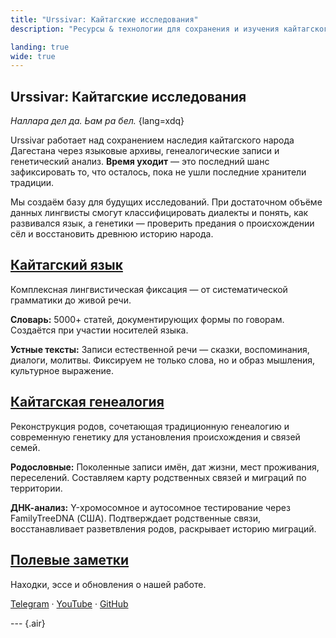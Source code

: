 ```yaml
---
title: "Urssivar: Кайтагские исследования"
description: "Ресурсы & технологии для сохранения и изучения кайтагского языка, культуры, истории, и народа."

landing: true
wide: true
---
```


<script setup lang="ts">
import Stamp from "@/components/Stamp.vue";
import VillageMap from "@/components/VillageMap.vue";
import PostCard from "@/components/PostCard.vue";
import { data as notes } from './notes/notes.data';
</script>

<article>

# Urssivar: Кайтагские исследования

_Наллара дел да. Ьам ра бел._ {lang=xdq}

Urssivar работает над сохранением наследия кайтагского народа Дагестана через языковые архивы, генеалогические записи и генетический анализ. **Время уходит** — это последний шанс зафиксировать то, что осталось, пока не ушли последние хранители традиции.

</article>

<VillageMap />

<article>

Мы создаём базу для будущих исследований. При достаточном объёме данных лингвисты смогут классифицировать диалекты и понять, как развивался язык, а генетики — проверить предания о происхождении сёл и восстановить древнюю историю народа.

## [Кайтагский язык](./language/)

Комплексная лингвистическая фиксация — от систематической грамматики до живой речи.

**Словарь:** 5000+ статей, документирующих формы по говорам. Создаётся при участии носителей языка.

**Устные тексты:** Записи естественной речи — сказки, воспоминания, диалоги, молитвы. Фиксируем не только слова, но и образ мышления, культурное выражение.

## [Кайтагская генеалогия](./genealogy/)

Реконструкция родов, сочетающая традиционную генеалогию и современную генетику для установления происхождения и связей семей.

**Родословные:** Поколенные записи имён, дат жизни, мест проживания, переселений. Составляем карту родственных связей и миграций по территории.

**ДНК-анализ:** Y-хромосомное и аутосомное тестирование через FamilyTreeDNA (США). Подтверждает родственные связи, восстанавливает разветвления родов, раскрывает историю миграций.

</article>

<Stamp />

<article>

## [Полевые заметки](./notes/)

Находки, эссе и обновления о нашей работе.

[Telegram](https://t.me/urssivar) · [YouTube](https://youtube.com/@urssivar) ·
[GitHub](https://github.com/urssivar)

--- {.air}

<PostCard v-for="n in notes.slice(0, 3)" :key="n.url" :page="n"/>

</article>
